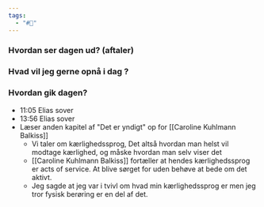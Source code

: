 ```yaml
---
tags:
  - "#📅"
---
```

### Hvordan ser dagen ud? (aftaler)


### Hvad vil jeg gerne opnå i dag ?


### Hvordan gik dagen?
- 11:05 Elias sover
- 13:56 Elias sover 
- Læser anden kapitel af  "Det er yndigt" op for [[Caroline Kuhlmann Balkiss]]
	- Vi taler om kærlighedssprog, Det altså hvordan man helst vil modtage kærlighed, og måske hvordan man selv viser det 
	- [[Caroline Kuhlmann Balkiss]] fortæller at hendes kærlighedssprog er acts of service. At blive sørget for uden behøve at bede om det aktivt. 
	- Jeg sagde at jeg var i tvivl om hvad min kærlighedssprog er men jeg tror fysisk berøring er en del af det. 
